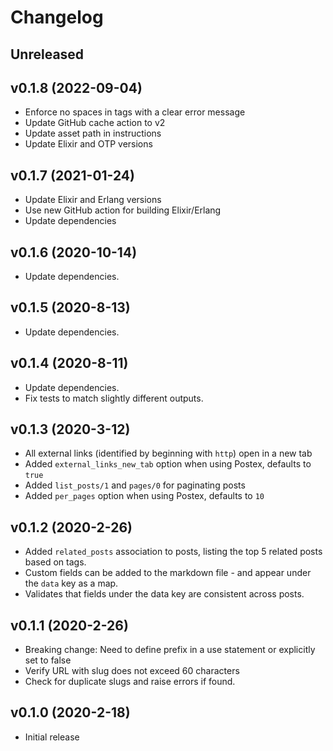 # Changelog

## Unreleased

## v0.1.8 (2022-09-04)

- Enforce no spaces in tags with a clear error message
- Update GitHub cache action to v2
- Update asset path in instructions
- Update Elixir and OTP versions

## v0.1.7 (2021-01-24)

- Update Elixir and Erlang versions
- Use new GitHub action for building Elixir/Erlang
- Update dependencies

## v0.1.6 (2020-10-14)

- Update dependencies.

## v0.1.5 (2020-8-13)

- Update dependencies.

## v0.1.4 (2020-8-11)

- Update dependencies.
- Fix tests to match slightly different outputs.

## v0.1.3 (2020-3-12)

- All external links (identified by beginning with `http`) open in a new tab
- Added `external_links_new_tab` option when using Postex, defaults to `true`
- Added `list_posts/1` and `pages/0` for paginating posts
- Added `per_pages` option when using Postex, defaults to `10`

## v0.1.2 (2020-2-26)

- Added `related_posts` association to posts, listing the top 5 related posts based on tags.
- Custom fields can be added to the markdown file - and appear under the `data` key as a map.
- Validates that fields under the data key are consistent across posts.

## v0.1.1 (2020-2-26)

- Breaking change: Need to define prefix in a use statement or explicitly set to false
- Verify URL with slug does not exceed 60 characters
- Check for duplicate slugs and raise errors if found.

## v0.1.0 (2020-2-18)

- Initial release
